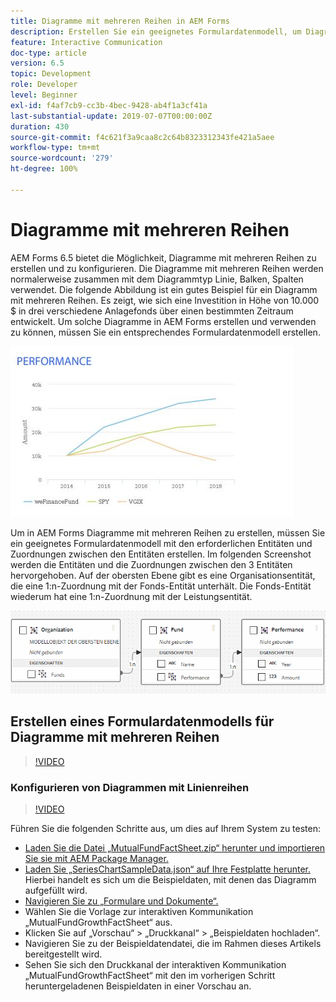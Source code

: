 ```yaml
---
title: Diagramme mit mehreren Reihen in AEM Forms
description: Erstellen Sie ein geeignetes Formulardatenmodell, um Diagramme mit mehreren Reihen in Druck- und Web-Kanaldokumenten zu erstellen.
feature: Interactive Communication
doc-type: article
version: 6.5
topic: Development
role: Developer
level: Beginner
exl-id: f4af7cb9-cc3b-4bec-9428-ab4f1a3cf41a
last-substantial-update: 2019-07-07T00:00:00Z
duration: 430
source-git-commit: f4c621f3a9caa8c2c64b8323312343fe421a5aee
workflow-type: tm+mt
source-wordcount: '279'
ht-degree: 100%

---
```


# Diagramme mit mehreren Reihen

AEM Forms 6.5 bietet die Möglichkeit, Diagramme mit mehreren Reihen zu erstellen und zu konfigurieren. Die Diagramme mit mehreren Reihen werden normalerweise zusammen mit dem Diagrammtyp Linie, Balken, Spalten verwendet. Die folgende Abbildung ist ein gutes Beispiel für ein Diagramm mit mehreren Reihen. Es zeigt, wie sich eine Investition in Höhe von 10.000 $ in drei verschiedene Anlagefonds über einen bestimmten Zeitraum entwickelt. Um solche Diagramme in AEM Forms erstellen und verwenden zu können, müssen Sie ein entsprechendes Formulardatenmodell erstellen.

![Diagramm mit mehreren Reihen](assets/series_charts.png)

Um in AEM Forms Diagramme mit mehreren Reihen zu erstellen, müssen Sie ein geeignetes Formulardatenmodell mit den erforderlichen Entitäten und Zuordnungen zwischen den Entitäten erstellen. Im folgenden Screenshot werden die Entitäten und die Zuordnungen zwischen den 3 Entitäten hervorgehoben. Auf der obersten Ebene gibt es eine Organisationsentität, die eine 1:n-Zuordnung mit der Fonds-Entität unterhält. Die Fonds-Entität wiederum hat eine 1:n-Zuordnung mit der Leistungsentität.

![Formulardatenmodell](assets/form_data_model.png)

## Erstellen eines Formulardatenmodells für Diagramme mit mehreren Reihen

>[!VIDEO](https://video.tv.adobe.com/v/26352?quality=12&learn=on)

### Konfigurieren von Diagrammen mit Linienreihen

>[!VIDEO](https://video.tv.adobe.com/v/26353?quality=12&learn=on)

Führen Sie die folgenden Schritte aus, um dies auf Ihrem System zu testen:

* [Laden Sie die Datei „MutualFundFactSheet.zip“ herunter und importieren Sie sie mit AEM Package Manager.](assets/mutualfundfactsheet.zip)
* [Laden Sie „SeriesChartSampleData.json“ auf Ihre Festplatte herunter.](assets/serieschartsampledata.json) Hierbei handelt es sich um die Beispieldaten, mit denen das Diagramm aufgefüllt wird.
* [Navigieren Sie zu „Formulare und Dokumente“.](http://localhost:4502/aem/forms.html/content/dam/formsanddocuments)
* Wählen Sie die Vorlage zur interaktiven Kommunikation „MutualFundGrowthFactSheet“ aus.
* Klicken Sie auf „Vorschau“ > „Druckkanal“ > „Beispieldaten hochladen“.
* Navigieren Sie zu der Beispieldatendatei, die im Rahmen dieses Artikels bereitgestellt wird.
* Sehen Sie sich den Druckkanal der interaktiven Kommunikation „MutualFundGrowthFactSheet“ mit den im vorherigen Schritt heruntergeladenen Beispieldaten in einer Vorschau an.
